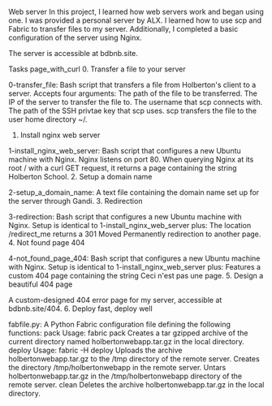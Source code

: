 Web server
In this project, I learned how web servers work and began using one. I was provided a personal server by ALX. I learned how to use scp and Fabric to transfer files to my server. Additionally, I completed a basic configuration of the server using Nginx.

The server is accessible at bdbnb.site.

Tasks page_with_curl
0. Transfer a file to your server

0-transfer_file: Bash script that transfers a file from Holberton's client to a server.
Accepts four arguments:
The path of the file to be transferred.
The IP of the server to transfer the file to.
The username that scp connects with.
The path of the SSH privtae key that scp uses.
scp transfers the file to the user home directory ~/.
1. Install nginx web server

1-install_nginx_web_server: Bash script that configures a new Ubuntu machine with Nginx.
Nginx listens on port 80.
When querying Nginx at its root / with a curl GET request, it returns a page containing the string Holberton School.
2. Setup a domain name

2-setup_a_domain_name: A text file containing the domain name set up for the server through Gandi.
3. Redirection

3-redirection: Bash script that configures a new Ubuntu machine with Nginx.
Setup is identical to 1-install_nginx_web_server plus:
The location /redirect_me returns a 301 Moved Permanently redirection to another page.
4. Not found page 404

4-not_found_page_404: Bash script that configures a new Ubuntu machine with Nginx.
Setup is identical to 1-install_nginx_web_server plus:
Features a custom 404 page containing the string Ceci n'est pas une page.
5. Design a beautiful 404 page

A custom-designed 404 error page for my server, accessible at bdbnb.site/404.
6. Deploy fast, deploy well

fabfile.py: A Python Fabric configuration file defining the following functions:
pack
Usage: fabric pack
Creates a tar gzipped archive of the current directory named holbertonwebapp.tar.gz in the local directory.
deploy
Usage: fabric -H <remote server IP> deploy
Uploads the archive holbertonwebapp.tar.gz to the /tmp directory of the remote server.
Creates the directory /tmp/holbertonwebapp in the remote server.
Untars holbertonwebapp.tar.gz in the /tmp/holbertonwebapp directory of the remote server.
clean
Deletes the archive holbertonwebapp.tar.gz in the local directory.
